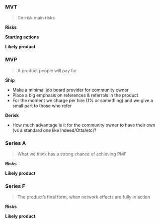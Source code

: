 ### MVT

> De-risk main risks

**Risks**

**Starting actions**

**Likely product**

### MVP

> A product people will pay for

**Ship**

- Make a minimal job board provider for community owner
- Place a big emphasis on references & referrals in the product
- For the moment we charge per hire (1% or something) and we give a small part to those who refer

**Derisk**

- How much advantage is it for the community owner to have their own (vs a standard one like Indeed/Otta/etc)?

### Series A

> What we think has a strong chance of achieving PMF

**Risks**

**Likely product**

### Series F

> The product’s final form, when network effects are fully in action

**Risks**

**Likely product**